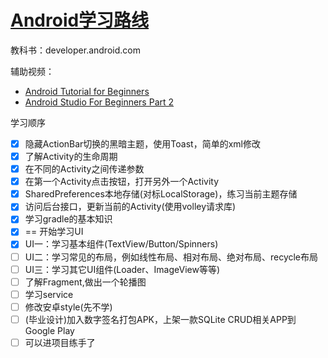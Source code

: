 # [Android学习路线](/2019/12_2/android_learn_step.md)

教科书：developer.android.com

辅助视频：

- [Android Tutorial for Beginners](https://www.youtube.com/watch?v=taSwS5rhtmc&list=PLS1QulWo1RIbb1cYyzZpLFCKvdYV_yJ-E&index=3)
- [Android Studio For Beginners Part 2](https://www.youtube.com/watch?v=6ow3L39Wxmg)

<i class="fa fa-hashtag"></i>
学习顺序

- [x] 隐藏ActionBar切换的黑暗主题，使用Toast，简单的xml修改
- [x] 了解Activity的生命周期
- [x] 在不同的Activity之间传递参数
- [x] 在第一个Activity点击按钮，打开另外一个Activity
- [x] SharedPreferences本地存储(对标LocalStorage)，练习当前主题存储
- [x] 访问后台接口，更新当前的Activity(使用volley请求库)
- [x] 学习gradle的基本知识
- [x] == 开始学习UI
- [x] UI一：学习基本组件(TextView/Button/Spinners)
- [ ] UI二：学习常见的布局，例如线性布局、相对布局、绝对布局、recycle布局
- [ ] UI三：学习其它UI组件(Loader、ImageView等等)
- [ ] 了解Fragment,做出一个轮播图
- [ ] 学习service
- [ ] 修改安卓style(先不学)
- [ ] (毕业设计)加入数字签名打包APK，上架一款SQLite CRUD相关APP到Google Play
- [ ] 可以进项目练手了
